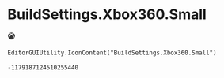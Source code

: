 # BuildSettings.Xbox360.Small
![](/img/BuildSettings.Xbox360.Small.png)

``` CSharp
EditorGUIUtility.IconContent("BuildSettings.Xbox360.Small")
```
```
-1179187124510255440
```
